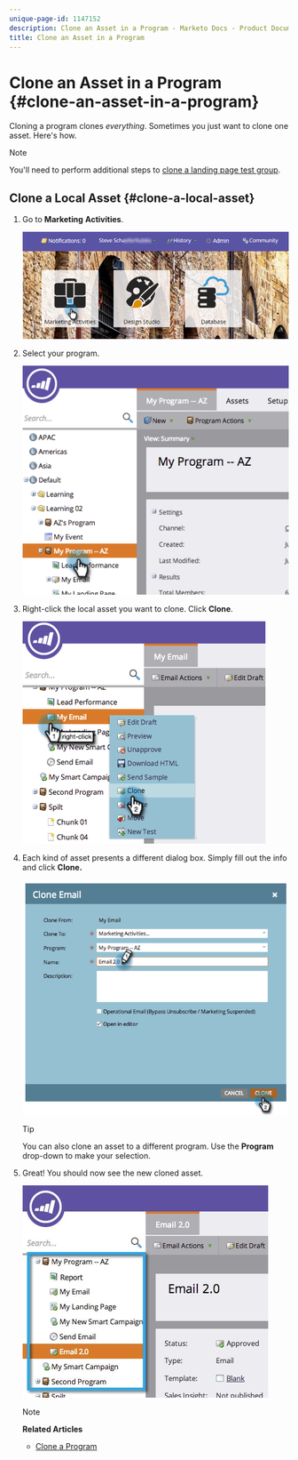 ```yaml
---
unique-page-id: 1147152
description: Clone an Asset in a Program - Marketo Docs - Product Documentation
title: Clone an Asset in a Program
---
```


# Clone an Asset in a Program {#clone-an-asset-in-a-program}

Cloning a program clones *everything*. Sometimes you just want to clone one asset. Here's how.

>[!NOTE]
>
>You'll need to perform additional steps to  [clone a landing page test group](../../../../product-docs/demand-generation/landing-pages/landing-page-actions/cloning-a-landing-page-test-group.md).

## Clone a Local Asset {#clone-a-local-asset}

1. Go to **Marketing** **Activities**.

   ![](assets/login-marketing-activities.png)

1. Select your program. 

   ![](assets/image2014-9-23-15-3a56-3a12.png)

1. Right-click the local asset you want to clone. Click **Clone**. 

   ![](assets/image2014-9-23-15-3a56-3a25.png)

1. Each kind of asset presents a different dialog box. Simply fill out the info and click **Clone.**

   ![](assets/image2014-9-23-15-3a56-3a34.png)

   >[!TIP]
   >
   >You can also clone an asset to a different program. Use the **Program** drop-down to make your selection.

1. Great! You should now see the new cloned asset. 

   ![](assets/report.jpg)

   >[!NOTE]
   >
   >**Related Articles**
   >
   >    
   >    
   >    * [Clone a Program](clone-a-program.md)
   >    
   >

